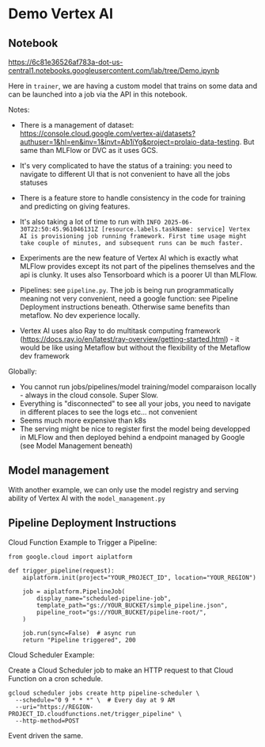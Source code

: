 # Demo Vertex AI

## Notebook

https://6c81e36526af783a-dot-us-central1.notebooks.googleusercontent.com/lab/tree/Demo.ipynb

Here in `trainer`, we are having a custom model that trains on some data and can be launched into a job via the API in this notebook.

Notes:

- There is a management of dataset: https://console.cloud.google.com/vertex-ai/datasets?authuser=1&hl=en&inv=1&invt=Ab1iYg&project=prolaio-data-testing. But same than MLFlow or DVC as it uses GCS.

- It's very complicated to have the status of a training: you need to navigate to different UI that is not convenient to have all the jobs statuses

- There is a feature store to handle consistency in the code for training and predicting on giving features.

- It's also taking a lot of time to run with `INFO 2025-06-30T22:50:45.961046131Z [resource.labels.taskName: service] Vertex AI is provisioning job running framework. First time usage might take couple of minutes, and subsequent runs can be much faster.`

- Experiments are the new feature of Vertex AI which is exactly what MLFlow provides except its not part of the pipelines themselves and the api is clunky. It uses also Tensorboard which is a poorer UI than MLFlow.

- Pipelines: see `pipeline.py`. The job is being run programmatically meaning not very convenient, need a google function: see Pipeline Deployment instructions beneath. Otherwise same benefits than metaflow. No dev experience locally.

- Vertex AI uses also Ray to do multitask computing framework (https://docs.ray.io/en/latest/ray-overview/getting-started.html) - it would be like using Metaflow but without the flexibility of the Metaflow dev framework

Globally:
- You cannot run jobs/pipelines/model training/model comparaison locally - always in the cloud console. Super Slow.
- Everything is "disconnected" to see all your jobs, you need to navigate in different places to see the logs etc... not convenient
- Seems much more expensive than k8s
- The serving might be nice to register first the model being developped in MLFlow and then deployed behind a endpoint managed by Google (see Model Management beneath)

## Model management

With another example, we can only use the model registry and serving ability of Vertex AI with the `model_management.py`

## Pipeline Deployment Instructions

Cloud Function Example to Trigger a Pipeline:

```
from google.cloud import aiplatform

def trigger_pipeline(request):
    aiplatform.init(project="YOUR_PROJECT_ID", location="YOUR_REGION")

    job = aiplatform.PipelineJob(
        display_name="scheduled-pipeline-job",
        template_path="gs://YOUR_BUCKET/simple_pipeline.json",
        pipeline_root="gs://YOUR_BUCKET/pipeline-root/",
    )

    job.run(sync=False)  # async run
    return "Pipeline triggered", 200
```
Cloud Scheduler Example:

Create a Cloud Scheduler job to make an HTTP request to that Cloud Function on a cron schedule.

```
gcloud scheduler jobs create http pipeline-scheduler \
  --schedule="0 9 * * *" \  # Every day at 9 AM
  --uri="https://REGION-PROJECT_ID.cloudfunctions.net/trigger_pipeline" \
  --http-method=POST
```

Event driven the same.